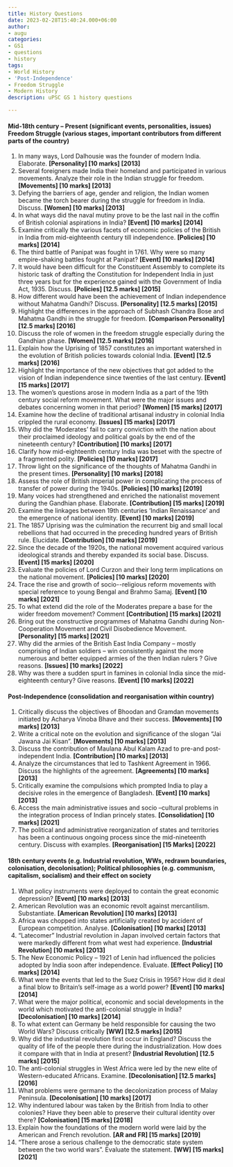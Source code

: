 ```yaml
---
title: History Questions
date: 2023-02-28T15:40:24.000+06:00
author:
- augu
categories:
- GS1
- questions
- history
tags:
- World History
- 'Post-Independence'
- Freedom Struggle
- Modern History
description: uPSC GS 1 history questions

---
```

#### Mid-18th century – Present (significant events, personalities, issues) Freedom Struggle (various stages, important contributors from different parts of the country)

1. In many ways, Lord Dalhousie was the founder of modern India. Elaborate. **[Personality] [10 marks] [2013]**
2. Several foreigners made India their homeland and participated in various movements. Analyze their role in the Indian struggle for freedom. **[Movements] [10 marks] [2013]**
3. Defying the barriers of age, gender and religion, the Indian women became the torch bearer during the struggle for freedom in India. Discuss. **[Women] [10 marks] [2013]**
4. In what ways did the naval mutiny prove to be the last nail in the coffin of British colonial aspirations in India? **[Event] [10 marks] [2014]**
5. Examine critically the various facets of economic policies of the British in India from mid-eighteenth century till independence. **[Policies] [10 marks] [2014]**
6. The third battle of Panipat was fought in 1761. Why were so many empire-shaking battles fought at Panipat? **[Event] [10 marks] [2014]**
7. It would have been difficult for the Constituent Assembly to complete its historic task of drafting the Constitution for Independent India in just three years but for the experience gained with the Government of India Act, 1935. Discuss. **[Policies] [12.5 marks] [2015]**
8. How different would have been the achievement of Indian independence without Mahatma Gandhi? Discuss. **[Personality] [12.5 marks] [2015]**
9. Highlight the differences in the approach of Subhash Chandra Bose and Mahatma Gandhi in the struggle for freedom. **[Comparison Personality] [12.5 marks] [2016]**
10. Discuss the role of women in the freedom struggle especially during the Gandhian phase. **[Women] [12.5 marks] [2016]**
11. Explain how the Uprising of 1857 constitutes an important watershed in the evolution of British policies towards colonial India. **[Event] [12.5 marks] [2016]**
12. Highlight the importance of the new objectives that got added to the vision of Indian independence since twenties of the last century. **[Event] [15 marks] [2017]**
13. The women’s questions arose in modern India as a part of the 19th century social reform movement. What were the major issues and debates concerning women in that period? **[Women] [15 marks] [2017]**
14. Examine how the decline of traditional artisanal industry in colonial India crippled the rural economy. **[Issues] [15 marks] [2017]**
15. Why did the ‘Moderates’ fail to carry conviction with the nation about their proclaimed ideology and political goals by the end of the nineteenth century? **[Contribution] [10 marks] [2017]**
16. Clarify how mid-eighteenth century India was beset with the spectre of a fragmented polity. **[Policies] [10 marks] [2017]**
17. Throw light on the significance of the thoughts of Mahatma Gandhi in the present times. **[Personality] [10 marks] [2018]**
18. Assess the role of British imperial power in complicating the process of transfer of power during the 1940s. **[Policies] [10 marks] [2019]**
19. Many voices had strengthened and enriched the nationalist movement during the Gandhian phase. Elaborate. **[Contribution] [15 marks] [2019]**
20. Examine the linkages between 19th centuries ‘Indian Renaissance’ and the emergence of national identity. **[Event] [10 marks] [2019]**
21. The 1857 Uprising was the culmination the recurrent big and small local rebellions that had occurred in the preceding hundred years of British rule. Elucidate. **[Contribution] [10 marks] [2019]**
22. Since the decade of the 1920s, the national movement acquired various ideological strands and thereby expanded its social base. Discuss. **[Event] [15 marks] [2020]**
23. Evaluate the policies of Lord Curzon and their long term implications on the national movement. **[Policies] [10 marks] [2020]**
24. Trace the rise and growth of socio--religious reform movements with special reference to young Bengal and Brahmo Samaj. **[Event] [10 marks] [2021]**
25. To what extend did the role of the Moderates prepare a base for the wider freedom movement? Comment **[Contribution] [15 marks] [2021]**
26. Bring out the constructive programmes of Mahatma Gandhi during Non-Cooperation Movement and Civil Disobedience Movement. **[Personality] [15 marks] [2021]**
27. Why did the armies of the British East India Company – mostly comprising of Indian soldiers – win consistently against the more numerous and better equipped armies of the then Indian rulers ? Give reasons. **[Issues] [10 marks] [2022]**
28. Why was there a sudden spurt in famines in colonial India since the mid-eighteenth century? Give reasons. **[Event] [10 marks] [2022]**

#### Post-Independence (consolidation and reorganisation within country)

1. Critically discuss the objectives of Bhoodan and Gramdan movements initiated by Acharya Vinoba Bhave and their success. **[Movements] [10 marks] [2013]**
2. Write a critical note on the evolution and significance of the slogan “Jai Jawana Jai Kisan”. **[Movements] [10 marks] [2013]**
3. Discuss the contribution of Maulana Abul Kalam Azad to pre-and post-independent India. **[Contribution] [10 marks] [2013]**
4. Analyze the circumstances that led to Tashkent Agreement in 1966. Discuss the highlights of the agreement. **[Agreements] [10 marks]  [2013]**
5. Critically examine the compulsions which prompted India to play a decisive roles in the emergence of Bangladesh. **[Event] [10 marks] [2013]**
6. Access the main administrative issues and socio –cultural problems in the integration process of Indian princely states.  **[Consolidation] [10 marks] [2021]**
7. The political and administrative reorganization of states and territories has been a continuous ongoing process since the mid-nineteenth century. Discuss with examples. **[Reorganisation] [15 Marks] [2022]**

#### 18th century events (e.g. Industrial revolution, WWs, redrawn boundaries, colonisation, decolonisation); Political philosophies (e.g. communism, capitalism, socialism) and their effect on society

1. What policy instruments were deployed to contain the great economic depression? **[Event] [10 marks] [2013]**
2. American Revolution was an economic revolt against mercantilism. Substantiate. **[American Revolution] [10 marks] [2013]**
3. Africa was chopped into states artificially created by accident of European competition. Analyse. **[Colonisation] [10 marks] [2013]**
4. “Latecomer” Industrial revolution in Japan involved certain factors that were markedly different from what west had experience. **[Industrial Revolution] [10 marks] [2013]**
5. The New Economic Policy – 1921 of Lenin had influenced the policies adopted by India soon after independence. Evaluate. **[Effect Policy] [10 marks] [2014]**
6. What were the events that led to the Suez Crisis in 1956? How did it deal a final blow to Britain’s self-image as a world power? **[Event] [10 marks] [2014]**
7. What were the major political, economic and social developments in the world which motivated the anti-colonial struggle in India? **[Decolonisation] [10 marks] [2014]**
8. To what extent can Germany be held responsible for causing the two World Wars? Discuss critically **[WW] [12.5 marks] [2015]**
9. Why did the industrial revolution first occur in England? Discuss the quality of life of the people there during the industrialization. How does it compare with that in India at present? **[Industrial Revolution] [12.5 marks] [2015]**
10. The anti-colonial struggles in West Africa were led by the new elite of Western-educated Africans. Examine. **[Decolonisation] [12.5 marks] [2016]**
11. What problems were germane to the decolonization process of Malay Peninsula. **[Decolonisation] [10 marks] [2017]**
12. Why indentured labour was taken by the British from India to other colonies? Have they been able to preserve their cultural identity over there? **[Colonisation] [15 marks] [2018]**
13. Explain how the foundations of the modern world were laid by the American and French revolution. **[AR and FR] [15 marks] [2019]**
14. “There arose a serious challenge to the democratic state system between the two world wars”. Evaluate the statement. **[WW] [15 marks] [2021]**

